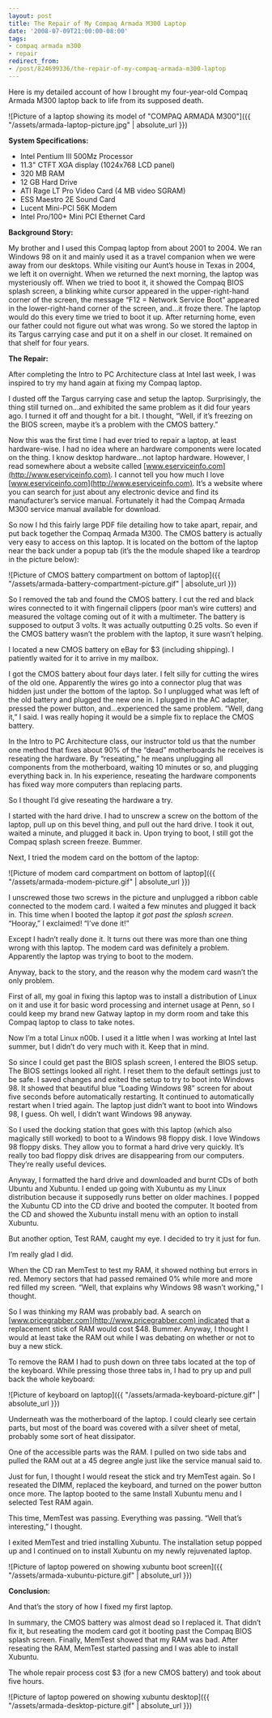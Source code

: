 ```yaml
---
layout: post
title: The Repair of My Compaq Armada M300 Laptop
date: '2008-07-09T21:00:00-08:00'
tags:
- compaq armada m300
- repair
redirect_from:
- /post/824699336/the-repair-of-my-compaq-armada-m300-laptop
---
```


Here is my detailed account of how I brought my four-year-old Compaq Armada M300 laptop back to life from its supposed death.

![Picture of a laptop showing its model of "COMPAQ ARMADA M300"]({{ "/assets/armada-laptop-picture.jpg" | absolute_url }})

**System Specifications:**

*   Intel Pentium III 500Mz Processor
*   11.3" CTFT XGA display (1024x768 LCD panel)
*   320 MB RAM
*   12 GB Hard Drive
*   ATI Rage LT Pro Video Card (4 MB video SGRAM)
*   ESS Maestro 2E Sound Card
*   Lucent Mini-PCI 56K Modem
*   Intel Pro/100+ Mini PCI Ethernet Card

**Background Story:**

My brother and I used this Compaq laptop from about 2001 to 2004. We ran Windows 98 on it and mainly used it as a travel companion when we were away from our desktops. While visiting our Aunt’s house in Texas in 2004, we left it on overnight. When we returned the next morning, the laptop was mysteriously off. When we tried to boot it, it showed the Compaq BIOS splash screen, a blinking white cursor appeared in the upper-right-hand corner of the screen, the message “F12 = Network Service Boot” appeared in the lower-right-hand corner of the screen, and…it froze there. The laptop would do this every time we tried to boot it up. After returning home, even our father could not figure out what was wrong. So we stored the laptop in its Targus carrying case and put it on a shelf in our closet. It remained on that shelf for four years.

**The Repair:**

After completing the Intro to PC Architecture class at Intel last week, I was inspired to try my hand again at fixing my Compaq laptop.

I dusted off the Targus carrying case and setup the laptop. Surprisingly, the thing still turned on…and exhibited the same problem as it did four years ago. I turned it off and thought for a bit. I thought, “Well, if it’s freezing on the BIOS screen, maybe it’s a problem with the CMOS battery.”

Now this was the first time I had ever tried to repair a laptop, at least hardware-wise. I had no idea where an hardware components were located on the thing. I know desktop hardware…not laptop hardware. However, I read somewhere about a website called [www.eserviceinfo.com](http://www.eserviceinfo.com). I cannot tell you how much I love [www.eserviceinfo.com](http://www.eserviceinfo.com). It’s a website where you can search for just about any electronic device and find its manufacturer’s service manual. Fortunately it had the Compaq Armada M300 service manual available for download.

So now I hd this fairly large PDF file detailing how to take apart, repair, and put back together the Compaq Armada M300. The CMOS battery is actually very easy to access on this laptop. It is located on the bottom of the laptop near the back under a popup tab (it’s the the module shaped like a teardrop in the picture below):

![Picture of CMOS battery compartment on bottom of laptop]({{ "/assets/armada-battery-compartment-picture.gif" | absolute_url }})

So I removed the tab and found the CMOS battery. I cut the red and black wires connected to it with fingernail clippers (poor man’s wire cutters) and measured the voltage coming out of it with a multimeter. The battery is supposed to output 3 volts. It was actually outputting 0.25 volts. So even if the CMOS battery wasn’t the problem with the laptop, it sure wasn’t helping.

I located a new CMOS battery on eBay for $3 (including shipping). I patiently waited for it to arrive in my mailbox.

I got the CMOS battery about four days later. I felt silly for cutting the wires of the old one. Apparently the wires go into a connector plug that was hidden just under the bottom of the laptop. So I unplugged what was left of the old battery and plugged the new one in. I plugged in the AC adapter, pressed the power button, and…experienced the same problem. “Well, dang it,” I said. I was really hoping it would be a simple fix to replace the CMOS battery.

In the Intro to PC Architecture class, our instructor told us that the number one method that fixes about 90% of the “dead” motherboards he receives is reseating the hardware. By “reseating,” he means unplugging all components from the motherboard, waiting 10 minutes or so, and plugging everything back in. In his experience, reseating the hardware components has fixed way more computers than replacing parts.

So I thought I’d give reseating the hardware a try.

I started with the hard drive. I had to unscrew a screw on the bottom of the laptop, pull up on this bevel thing, and pull out the hard drive. I took it out, waited a minute, and plugged it back in. Upon trying to boot, I still got the Compaq splash screen freeze. Bummer.

Next, I tried the modem card on the bottom of the laptop:

![Picture of modem card compartment on bottom of laptop]({{ "/assets/armada-modem-picture.gif" | absolute_url }})

I unscrewed those two screws in the picture and unplugged a ribbon cable connected to the modem card. I waited a few minutes and plugged it back in. This time when I booted the laptop _it got past the splash screen_. “Hooray,” I exclaimed! “I’ve done it!”

Except I hadn’t really done it. It turns out there was more than one thing wrong with this laptop. The modem card was definitely a problem. Apparently the laptop was trying to boot to the modem.

Anyway, back to the story, and the reason why the modem card wasn’t the only problem.

First of all, my goal in fixing this laptop was to install a distribution of Linux on it and use it for basic word processing and internet usage at Penn, so I could keep my brand new Gatway laptop in my dorm room and take this Compaq laptop to class to take notes.

Now I’m a total Linux n00b. I used it a little when I was working at Intel last summer, but I didn’t do very much with it. Keep that in mind.

So since I could get past the BIOS splash screen, I entered the BIOS setup. The BIOS settings looked all right. I reset them to the default settings just to be safe. I saved changes and exited the setup to try to boot into Windows 98. It showed that beautiful blue “Loading Windows 98” screen for about five seconds before automatically restarting. It continued to automatically restart when I tried again. The laptop just didn’t want to boot into Windows 98, I guess. Oh well, I didn’t want Windows 98 anyway.

So I used the docking station that goes with this laptop (which also magically still worked) to boot to a Windows 98 floppy disk. I love Windows 98 floppy disks. They allow you to format a hard drive very quickly. It’s really too bad floppy disk drives are disappearing from our computers. They’re really useful devices.

Anyway, I formatted the hard drive and downloaded and burnt CDs of both Ubuntu and Xubuntu. I ended up going with Xubuntu as my Linux distribution because it supposedly runs better on older machines. I popped the Xubuntu CD into the CD drive and booted the computer. It booted from the CD and showed the Xubuntu install menu with an option to install Xubuntu.

But another option, Test RAM, caught my eye. I decided to try it just for fun.

I’m really glad I did.

When the CD ran MemTest to test my RAM, it showed nothing but errors in red. Memory sectors that had passed remained 0% while more and more red filled my screen. “Well, that explains why Windows 98 wasn’t working,” I thought.

So I was thinking my RAM was probably bad. A search on [www.pricegrabber.com](http://www.pricegrabber.com) indicated that a replacement stick of RAM would cost $48. Bummer. Anyway, I thought I would at least take the RAM out while I was debating on whether or not to buy a new stick.

To remove the RAM I had to push down on three tabs located at the top of the keyboard. While pressing those three tabs in, I had to pry up and pull back the whole keyboard:

![Picture of keyboard on laptop]({{ "/assets/armada-keyboard-picture.gif" | absolute_url }})

Underneath was the motherboard of the laptop. I could clearly see certain parts, but most of the board was covered with a silver sheet of metal, probably some sort of heat dissipator.

One of the accessible parts was the RAM. I pulled on two side tabs and pulled the RAM out at a 45 degree angle just like the service manual said to.

Just for fun, I thought I would reseat the stick and try MemTest again. So I reseated the DIMM, replaced the keyboard, and turned on the power button once more. The laptop booted to the same Install Xubuntu menu and I selected Test RAM again.

This time, MemTest was passing. Everything was passing. “Well that’s interesting,” I thought.

I exited MemTest and tried installing Xubuntu. The installation setup popped up and I continued on to install Xubuntu on my newly rejuvenated laptop.

![Picture of laptop powered on showing xubuntu boot screen]({{ "/assets/armada-xubuntu-picture.gif" | absolute_url }})

**Conclusion:**

And that’s the story of how I fixed my first laptop.

In summary, the CMOS battery was almost dead so I replaced it. That didn’t fix it, but reseating the modem card got it booting past the Compaq BIOS splash screen. Finally, MemTest showed that my RAM was bad. After reseating the RAM, MemTest started passing and I was able to install Xubuntu.

The whole repair process cost $3 (for a new CMOS battery) and took about five hours.

![Picture of laptop powered on showing xubuntu desktop]({{ "/assets/armada-desktop-picture.gif" | absolute_url }})

